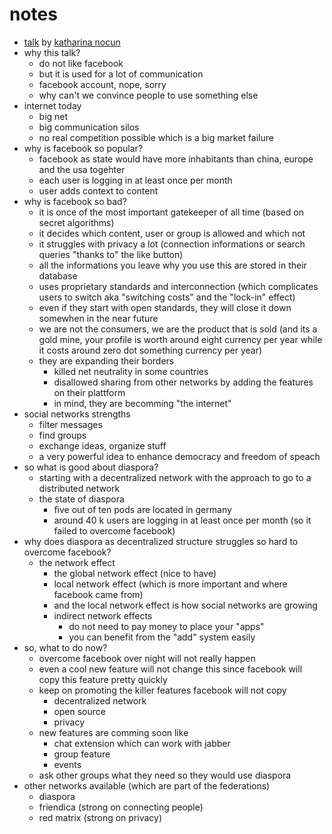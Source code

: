 # notes

* [talk](https://events.ccc.de/congress/2015/Fahrplan/events/7403.html) by [katharina nocun](https://events.ccc.de/congress/2015/Fahrplan/speakers/6118.html)
* why this talk?
    * do not like facebook
    * but it is used for a lot of communication
    * facebook account, nope, sorry
    * why can't we convince people to use something else
* internet today
    * big net
    * big communication silos
    * no real competition possible which is a big market failure
* why is facebook so popular?
    * facebook as state would have more inhabitants than china, europe and the usa togehter
    * each user is logging in at least once per month
    * user adds context to content
* why is facebook so bad?
    * it is once of the most important gatekeeper of all time (based on secret algorithms)
    * it decides which content, user or group is allowed and which not
    * it struggles with privacy a lot (connection informations or search queries "thanks to" the like button)
    * all the informations you leave why you use this are stored in their database
    * uses proprietary standards and interconnection (which complicates users to switch aka "switching costs" and the "lock-in" effect)
    * even if they start with open standards, they will close it down somewhen in the near future
    * we are not the consumers, we are the product that is sold (and its a gold mine, your profile is worth around eight currency per year while it costs around zero dot something currency per year)
    * they are expanding their borders
        * killed net neutrality in some countries
        * disallowed sharing from other networks by adding the features on their plattform
        * in mind, they are becomming "the internet"
* social networks strengths
    * filter messages
    * find groups
    * exchange ideas, organize stuff
    * a very powerful idea to enhance democracy and freedom of speach
* so what is good about diaspora?
    * starting with a decentralized network with the approach to go to a distributed network
    * the state of diaspora
        * five out of ten pods are located in germany
        * around 40 k users are logging in at least once per month (so it failed to overcome facebook)
* why does diaspora as decentralized structure struggles so hard to overcome facebook?
    * the network effect
        * the global network effect (nice to have)
        * local network effect (which is more important and where facebook came from)
        * and the local network effect is how social networks are growing
        * indirect network effects
            * do not need to pay money to place your "apps"
            * you can benefit from the "add" system easily
* so, what to do now?
    * overcome facebook over night will not really happen
    * even a cool new feature will not change this since facebook will copy this feature pretty quickly
    * keep on promoting the killer features facebook will not copy
        * decentralized network
        * open source
        * privacy
    * new features are comming soon like
        * chat extension which can work with jabber
        * group feature
        * events
    * ask other groups what they need so they would use diaspora
* other networks available (which are part of the federations)
    * diaspora
    * friendica (strong on connecting people)
    * red matrix (strong on privacy)
